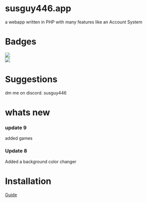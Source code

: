 # susguy446.app



a webapp written in PHP with many features like an Account System

# Badges <br>
<img src="https://img.shields.io/github/languages/code-size/SusgUY446/susguy446-app"><br>
<img src="https://img.shields.io/tokei/lines/github/SusgUY446/susguy446-app"><br>
# Suggestions
 dm me on discord.
 susguy446

# whats new
### update 9
 added games
### Update 8
 Added a background color changer 





# Installation
 [Guide](https://github.com/SusgUY446/my-cool-site/blob/main/install.md)
 
